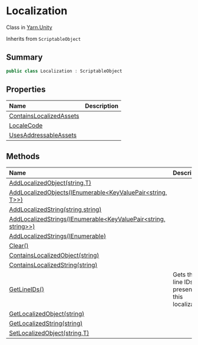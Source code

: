 # Localization

Class in [Yarn.Unity](/api/csharp/yarn.unity.md)

Inherits from `ScriptableObject`

## Summary



```csharp
public class Localization : ScriptableObject
```

## Properties

|Name|Description|
|:---|:---|
|[ContainsLocalizedAssets](/api/csharp/yarn.unity.localization.containslocalizedassets.md)||
|[LocaleCode](/api/csharp/yarn.unity.localization.localecode.md)||
|[UsesAddressableAssets](/api/csharp/yarn.unity.localization.usesaddressableassets.md)||

## Methods

|Name|Description|
|:---|:---|
|[AddLocalizedObject(string,T)](/api/csharp/yarn.unity.localization.addlocalizedobject.md)||
|[AddLocalizedObjects(IEnumerable<KeyValuePair<string, T>>)](/api/csharp/yarn.unity.localization.addlocalizedobjects.md)||
|[AddLocalizedString(string,string)](/api/csharp/yarn.unity.localization.addlocalizedstring.md)||
|[AddLocalizedStrings(IEnumerable<KeyValuePair<string, string>>)](/api/csharp/yarn.unity.localization.addlocalizedstrings-1.md)||
|[AddLocalizedStrings(IEnumerable<StringTableEntry>)](/api/csharp/yarn.unity.localization.addlocalizedstrings-2.md)||
|[Clear()](/api/csharp/yarn.unity.localization.clear.md)||
|[ContainsLocalizedObject(string)](/api/csharp/yarn.unity.localization.containslocalizedobject.md)||
|[ContainsLocalizedString(string)](/api/csharp/yarn.unity.localization.containslocalizedstring.md)||
|[GetLineIDs()](/api/csharp/yarn.unity.localization.getlineids.md)|Gets the line IDs present in this localization.|
|[GetLocalizedObject(string)](/api/csharp/yarn.unity.localization.getlocalizedobject.md)||
|[GetLocalizedString(string)](/api/csharp/yarn.unity.localization.getlocalizedstring.md)||
|[SetLocalizedObject(string,T)](/api/csharp/yarn.unity.localization.setlocalizedobject.md)||

